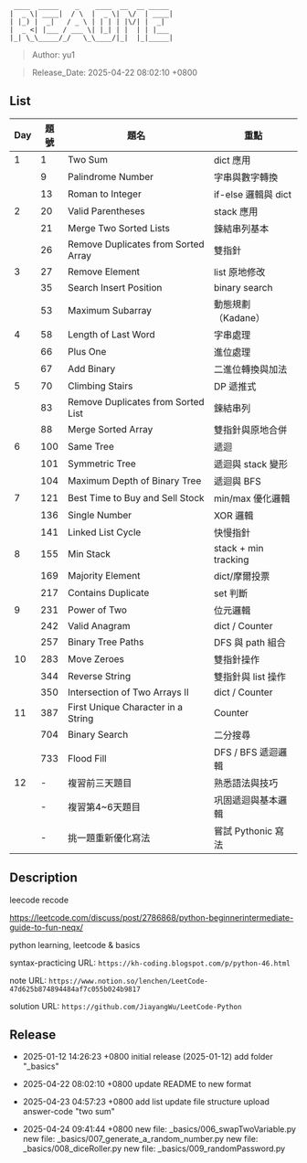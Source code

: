 ```
 ____  _____    _    ____  __  __ _____
|  _ \| ____|  / \  |  _ \|  \/  | ____|
| |_) |  _|   / _ \ | | | | |\/| |  _|
|  _ <| |___ / ___ \| |_| | |  | | |___
|_| \_\_____/_/   \_\____/|_|  |_|_____|
```
> Author: yu1           

> Release_Date: 2025-04-22 08:02:10 +0800


## List
| Day | 題號 | 題名 | 重點 |
|-----|------|------|------|
| 1   | 1    | Two Sum | dict 應用 |
|     | 9    | Palindrome Number | 字串與數字轉換 |
|     | 13   | Roman to Integer | if-else 邏輯與 dict |
| 2   | 20   | Valid Parentheses | stack 應用 |
|     | 21   | Merge Two Sorted Lists | 鍊結串列基本 |
|     | 26   | Remove Duplicates from Sorted Array | 雙指針 |
| 3   | 27   | Remove Element | list 原地修改 |
|     | 35   | Search Insert Position | binary search |
|     | 53   | Maximum Subarray | 動態規劃（Kadane） |
| 4   | 58   | Length of Last Word | 字串處理 |
|     | 66   | Plus One | 進位處理 |
|     | 67   | Add Binary | 二進位轉換與加法 |
| 5   | 70   | Climbing Stairs | DP 遞推式 |
|     | 83   | Remove Duplicates from Sorted List | 鍊結串列 |
|     | 88   | Merge Sorted Array | 雙指針與原地合併 |
| 6   | 100  | Same Tree | 遞迴 |
|     | 101  | Symmetric Tree | 遞迴與 stack 變形 |
|     | 104  | Maximum Depth of Binary Tree | 遞迴與 BFS |
| 7   | 121  | Best Time to Buy and Sell Stock | min/max 優化邏輯 |
|     | 136  | Single Number | XOR 邏輯 |
|     | 141  | Linked List Cycle | 快慢指針 |
| 8   | 155  | Min Stack | stack + min tracking |
|     | 169  | Majority Element | dict/摩爾投票 |
|     | 217  | Contains Duplicate | set 判斷 |
| 9   | 231  | Power of Two | 位元邏輯 |
|     | 242  | Valid Anagram | dict / Counter |
|     | 257  | Binary Tree Paths | DFS 與 path 組合 |
| 10  | 283  | Move Zeroes | 雙指針操作 |
|     | 344  | Reverse String | 雙指針與 list 操作 |
|     | 350  | Intersection of Two Arrays II | dict / Counter |
| 11  | 387  | First Unique Character in a String | Counter |
|     | 704  | Binary Search | 二分搜尋 |
|     | 733  | Flood Fill | DFS / BFS 遞迴邏輯 |
| 12  | -    | 複習前三天題目 | 熟悉語法與技巧 |
|     | -    | 複習第4~6天題目 | 巩固遞迴與基本邏輯 |
|     | -    | 挑一題重新優化寫法 | 嘗試 Pythonic 寫法 |



## Description
leecode recode

https://leetcode.com/discuss/post/2786868/python-beginnerintermediate-guide-to-fun-neqx/

python learning, leetcode & basics

syntax-practicing URL: `https://kh-coding.blogspot.com/p/python-46.html`

note URL: `https://www.notion.so/lenchen/LeetCode-47d625b874894484af7c055b024b9817`

solution URL: `https://github.com/JiayangWu/LeetCode-Python`
		 

## Release 
* 2025-01-12 14:26:23 +0800
	initial release (2025-01-12)
	add folder "_basics" 

* 2025-04-22 08:02:10 +0800
	update README to new format

* 2025-04-23 04:57:23 +0800
	add list
	update file structure
	upload answer-code "two sum"

* 2025-04-24 09:41:44 +0800
	new file:   _basics/006_swapTwoVariable.py
	new file:   _basics/007_generate_a_random_number.py
	new file:   _basics/008_diceRoller.py
	new file:   _basics/009_randomPassword.py

